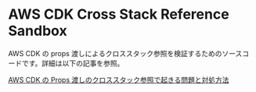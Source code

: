 # AWS CDK Cross Stack Reference Sandbox

AWS CDK の props 渡しによるクロススタック参照を検証するためのソースコードです。詳細は以下の記事を参照。

[AWS CDK の Props 渡しのクロススタック参照で起きる問題と対処方法](https://dev.classmethod.jp/etc/aws-cdk-props-cr…oblem-and-handle/)
